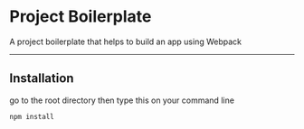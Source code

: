 # Project Boilerplate

A project boilerplate that helps to build an app using Webpack

---

## Installation

go to the root directory then type this on your command line

```bash
npm install 
```

